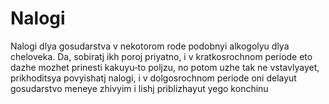 #  Nalogi

Nalogi dlya gosudarstva v nekotorom rode podobnyi alkogolyu dlya cheloveka. Da, sobiratj ikh poroj priyatno, i v kratkosrochnom periode eto dazhe mozhet prinesti kakuyu‐to poljzu, no potom uzhe tak ne vstavlyayet, prikhoditsya povyishatj nalogi, i v dolgosrochnom periode oni delayut gosudarstvo meneye zhivyim i lishj priblizhayut yego konchinu
